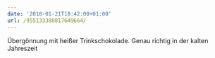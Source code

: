 ```yaml
---
date: '2018-01-21T18:42:00+01:00'
url: /955133388817649664/
---
```

Übergönnung mit heißer Trinkschokolade. Genau richtig in der kalten Jahreszeit
